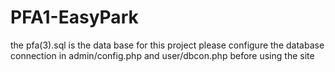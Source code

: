 # PFA1-EasyPark

the pfa(3).sql is the data base for this project
please configure the database connection in admin/config.php and user/dbcon.php before using the site
